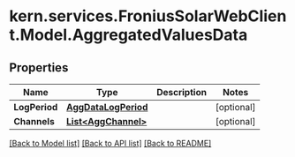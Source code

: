 # kern.services.FroniusSolarWebClient.Model.AggregatedValuesData

## Properties

Name | Type | Description | Notes
------------ | ------------- | ------------- | -------------
**LogPeriod** | [**AggDataLogPeriod**](AggDataLogPeriod.md) |  | [optional] 
**Channels** | [**List&lt;AggChannel&gt;**](AggChannel.md) |  | [optional] 

[[Back to Model list]](../README.md#documentation-for-models) [[Back to API list]](../README.md#documentation-for-api-endpoints) [[Back to README]](../README.md)


